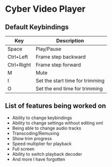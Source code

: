 # Cyber Video Player
## Default Keybindings
| Key | Description |
| --- | ----------- |
| Space | Play/Pause |
| Ctrl+Left | Frame step backward |
| Ctrl+Right | Frame step forward |
| M | Mute |
| I | Set the start time for trimming |
| O | Set the end time for trimming |
## List of features being worked on
- Ability to change keybindings
- Ability to change settings without editing xml
- Being able to change audio tracks
- Transcoding/Remuxing
- Show trim progress
- Speed multiplier for playback
- Full screen
- Ability to switch playback decoder
- And more I have forgotten